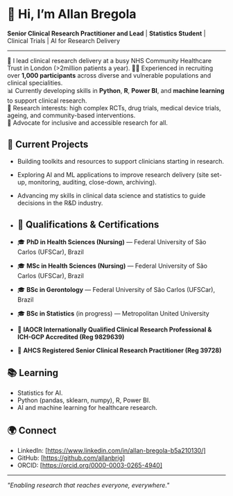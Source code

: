# 👋 Hi, I’m Allan Bregola

**Senior Clinical Research Practitioner and Lead** | **Statistics Student** | Clinical Trials | AI for Research Delivery

---

🌟 I lead clinical research delivery at a busy NHS Community Healthcare Trust in London (>2million patients a year). 
🧑‍⚕️ Experienced in recruiting over **1,000 participants** across diverse and vulnerable populations and clinical specialities.  
📊 Currently developing skills in **Python**, **R**, **Power BI**, and **machine learning** to support clinical research.  
🧠 Research interests: high complex RCTs, drug trials, medical device trials, ageing, and community-based interventions.  
🤝 Advocate for inclusive and accessible research for all.

## 🔧 Current Projects
- Building toolkits and resources to support clinicians starting in research.
- Exploring AI and ML applications to improve research delivery (site set-up, monitoring, auditing, close-down, archiving).
- Advancing my skills in clinical data science and statistics to guide decisions in the R&D industry.

- ## 🏅 Qualifications & Certifications

- 🎓 **PhD in Health Sciences (Nursing)** — Federal University of São Carlos (UFSCar), Brazil  
- 🎓 **MSc in Health Sciences (Nursing)** — Federal University of São Carlos (UFSCar), Brazil  
- 🎓 **BSc in Gerontology** — Federal University of São Carlos (UFSCar), Brazil  
- 🎓 **BSc in Statistics** (in progress) — Metropolitan United University  
- 🏅 **IAOCR Internationally Qualified Clinical Research Professional & ICH-GCP Accredited (Reg 9829639)**
- 🏅 **AHCS Registered Senior Clinical Research Practitioner (Reg 39728)**

## 📚 Learning
- Statistics for AI.
- Python (pandas, sklearn, numpy), R, Power BI.
- AI and machine learning for healthcare research.

## 🌍 Connect
- LinkedIn: [https://www.linkedin.com/in/allan-bregola-b5a210130/]
- GitHub: [https://github.com/allanbrig]
- ORCID: [https://orcid.org/0000-0003-0265-4940]

---

*"Enabling research that reaches everyone, everywhere."*

